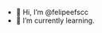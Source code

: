 - 👋 Hi, I’m @felipeefscc
- 🌱 I’m currently learning.

<!---
felipeefscc/felipeefscc is a ✨ special ✨ repository because its `README.md` (this file) appears on your GitHub profile.
You can click the Preview link to take a look at your changes.
--->
